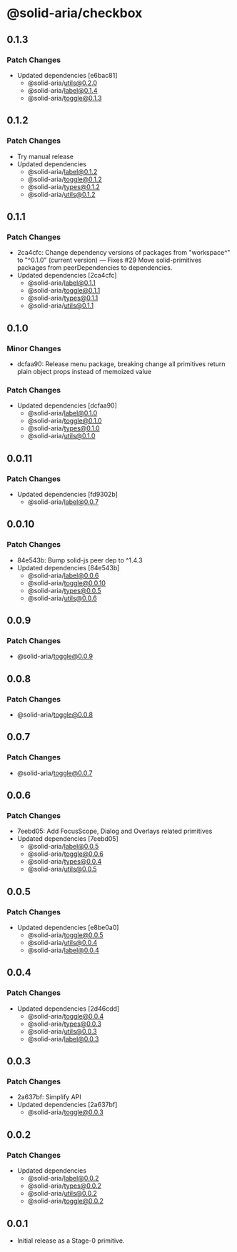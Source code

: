 # @solid-aria/checkbox

## 0.1.3

### Patch Changes

- Updated dependencies [e6bac81]
  - @solid-aria/utils@0.2.0
  - @solid-aria/label@0.1.4
  - @solid-aria/toggle@0.1.3

## 0.1.2

### Patch Changes

- Try manual release
- Updated dependencies
  - @solid-aria/label@0.1.2
  - @solid-aria/toggle@0.1.2
  - @solid-aria/types@0.1.2
  - @solid-aria/utils@0.1.2

## 0.1.1

### Patch Changes

- 2ca4cfc: Change dependency versions of packages from "workspace^" to "^0.1.0" (current version) — Fixes #29
  Move solid-primitives packages from peerDependencies to dependencies.
- Updated dependencies [2ca4cfc]
  - @solid-aria/label@0.1.1
  - @solid-aria/toggle@0.1.1
  - @solid-aria/types@0.1.1
  - @solid-aria/utils@0.1.1

## 0.1.0

### Minor Changes

- dcfaa90: Release menu package, breaking change all primitives return plain object props instead of memoized value

### Patch Changes

- Updated dependencies [dcfaa90]
  - @solid-aria/label@0.1.0
  - @solid-aria/toggle@0.1.0
  - @solid-aria/types@0.1.0
  - @solid-aria/utils@0.1.0

## 0.0.11

### Patch Changes

- Updated dependencies [fd9302b]
  - @solid-aria/label@0.0.7

## 0.0.10

### Patch Changes

- 84e543b: Bump solid-js peer dep to ^1.4.3
- Updated dependencies [84e543b]
  - @solid-aria/label@0.0.6
  - @solid-aria/toggle@0.0.10
  - @solid-aria/types@0.0.5
  - @solid-aria/utils@0.0.6

## 0.0.9

### Patch Changes

- @solid-aria/toggle@0.0.9

## 0.0.8

### Patch Changes

- @solid-aria/toggle@0.0.8

## 0.0.7

### Patch Changes

- @solid-aria/toggle@0.0.7

## 0.0.6

### Patch Changes

- 7eebd05: Add FocusScope, Dialog and Overlays related primitives
- Updated dependencies [7eebd05]
  - @solid-aria/label@0.0.5
  - @solid-aria/toggle@0.0.6
  - @solid-aria/types@0.0.4
  - @solid-aria/utils@0.0.5

## 0.0.5

### Patch Changes

- Updated dependencies [e8be0a0]
  - @solid-aria/toggle@0.0.5
  - @solid-aria/utils@0.0.4
  - @solid-aria/label@0.0.4

## 0.0.4

### Patch Changes

- Updated dependencies [2d46cdd]
  - @solid-aria/toggle@0.0.4
  - @solid-aria/types@0.0.3
  - @solid-aria/utils@0.0.3
  - @solid-aria/label@0.0.3

## 0.0.3

### Patch Changes

- 2a637bf: Simplify API
- Updated dependencies [2a637bf]
  - @solid-aria/toggle@0.0.3

## 0.0.2

### Patch Changes

- Updated dependencies
  - @solid-aria/label@0.0.2
  - @solid-aria/types@0.0.2
  - @solid-aria/utils@0.0.2
  - @solid-aria/toggle@0.0.2

## 0.0.1

- Initial release as a Stage-0 primitive.
